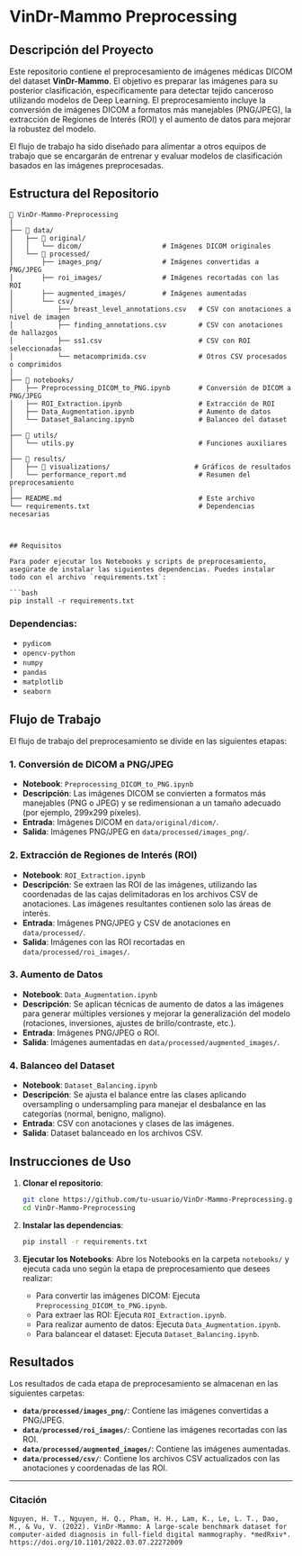 # VinDr-Mammo Preprocessing

## Descripción del Proyecto

Este repositorio contiene el preprocesamiento de imágenes médicas DICOM del dataset **VinDr-Mammo**. El objetivo es preparar las imágenes para su posterior clasificación, específicamente para detectar tejido canceroso utilizando modelos de Deep Learning. El preprocesamiento incluye la conversión de imágenes DICOM a formatos más manejables (PNG/JPEG), la extracción de Regiones de Interés (ROI) y el aumento de datos para mejorar la robustez del modelo.

El flujo de trabajo ha sido diseñado para alimentar a otros equipos de trabajo que se encargarán de entrenar y evaluar modelos de clasificación basados en las imágenes preprocesadas.

## Estructura del Repositorio

```plaintext
📂 VinDr-Mammo-Preprocessing
│
├── 📂 data/
│   ├── 📂 original/
│   │   └── dicom/                    # Imágenes DICOM originales
│   └── 📂 processed/
│       ├── images_png/               # Imágenes convertidas a PNG/JPEG
│       ├── roi_images/               # Imágenes recortadas con las ROI
│       ├── augmented_images/         # Imágenes aumentadas
│       └── csv/
│           ├── breast_level_annotations.csv   # CSV con anotaciones a nivel de imagen
│           ├── finding_annotations.csv        # CSV con anotaciones de hallazgos
│           ├── ss1.csv                        # CSV con ROI seleccionadas
│           └── metacomprimida.csv             # Otros CSV procesados o comprimidos
│
├── 📂 notebooks/
│   ├── Preprocessing_DICOM_to_PNG.ipynb       # Conversión de DICOM a PNG/JPEG
│   ├── ROI_Extraction.ipynb                   # Extracción de ROI
│   ├── Data_Augmentation.ipynb                # Aumento de datos
│   └── Dataset_Balancing.ipynb                # Balanceo del dataset
│
├── 📂 utils/
│   └── utils.py                               # Funciones auxiliares
│
├── 📂 results/
│   ├── 📂 visualizations/                     # Gráficos de resultados
│   └── performance_report.md                  # Resumen del preprocesamiento
│
├── README.md                                  # Este archivo
└── requirements.txt                           # Dependencias necesarias



## Requisitos

Para poder ejecutar los Notebooks y scripts de preprocesamiento, asegúrate de instalar las siguientes dependencias. Puedes instalar todo con el archivo `requirements.txt`:

```bash
pip install -r requirements.txt
```

### Dependencias:
- `pydicom`
- `opencv-python`
- `numpy`
- `pandas`
- `matplotlib`
- `seaborn`

## Flujo de Trabajo

El flujo de trabajo del preprocesamiento se divide en las siguientes etapas:

### 1. Conversión de DICOM a PNG/JPEG
- **Notebook**: `Preprocessing_DICOM_to_PNG.ipynb`
- **Descripción**: Las imágenes DICOM se convierten a formatos más manejables (PNG o JPEG) y se redimensionan a un tamaño adecuado (por ejemplo, 299x299 píxeles).
- **Entrada**: Imágenes DICOM en `data/original/dicom/`.
- **Salida**: Imágenes PNG/JPEG en `data/processed/images_png/`.

### 2. Extracción de Regiones de Interés (ROI)
- **Notebook**: `ROI_Extraction.ipynb`
- **Descripción**: Se extraen las ROI de las imágenes, utilizando las coordenadas de las cajas delimitadoras en los archivos CSV de anotaciones. Las imágenes resultantes contienen solo las áreas de interés.
- **Entrada**: Imágenes PNG/JPEG y CSV de anotaciones en `data/processed/`.
- **Salida**: Imágenes con las ROI recortadas en `data/processed/roi_images/`.

### 3. Aumento de Datos
- **Notebook**: `Data_Augmentation.ipynb`
- **Descripción**: Se aplican técnicas de aumento de datos a las imágenes para generar múltiples versiones y mejorar la generalización del modelo (rotaciones, inversiones, ajustes de brillo/contraste, etc.).
- **Entrada**: Imágenes PNG/JPEG o ROI.
- **Salida**: Imágenes aumentadas en `data/processed/augmented_images/`.

### 4. Balanceo del Dataset
- **Notebook**: `Dataset_Balancing.ipynb`
- **Descripción**: Se ajusta el balance entre las clases aplicando oversampling o undersampling para manejar el desbalance en las categorías (normal, benigno, maligno).
- **Entrada**: CSV con anotaciones y clases de las imágenes.
- **Salida**: Dataset balanceado en los archivos CSV.

## Instrucciones de Uso

1. **Clonar el repositorio**:

   ```bash
   git clone https://github.com/tu-usuario/VinDr-Mammo-Preprocessing.git
   cd VinDr-Mammo-Preprocessing
   ```

2. **Instalar las dependencias**:

   ```bash
   pip install -r requirements.txt
   ```

3. **Ejecutar los Notebooks**: Abre los Notebooks en la carpeta `notebooks/` y ejecuta cada uno según la etapa de preprocesamiento que desees realizar:
   - Para convertir las imágenes DICOM: Ejecuta `Preprocessing_DICOM_to_PNG.ipynb`.
   - Para extraer las ROI: Ejecuta `ROI_Extraction.ipynb`.
   - Para realizar aumento de datos: Ejecuta `Data_Augmentation.ipynb`.
   - Para balancear el dataset: Ejecuta `Dataset_Balancing.ipynb`.

## Resultados

Los resultados de cada etapa de preprocesamiento se almacenan en las siguientes carpetas:

- **`data/processed/images_png/`**: Contiene las imágenes convertidas a PNG/JPEG.
- **`data/processed/roi_images/`**: Contiene las imágenes recortadas con las ROI.
- **`data/processed/augmented_images/`**: Contiene las imágenes aumentadas.
- **`data/processed/csv/`**: Contiene los archivos CSV actualizados con las anotaciones y coordenadas de las ROI.


---

### Citación


```
Nguyen, H. T., Nguyen, H. Q., Pham, H. H., Lam, K., Le, L. T., Dao, M., & Vu, V. (2022). VinDr-Mammo: A large-scale benchmark dataset for computer-aided diagnosis in full-field digital mammography. *medRxiv*. https://doi.org/10.1101/2022.03.07.22272009
```

